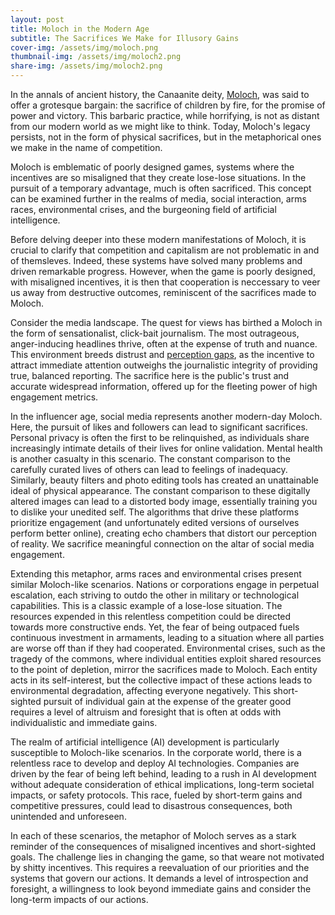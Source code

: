 ```yaml
---
layout: post
title: Moloch in the Modern Age
subtitle: The Sacrifices We Make for Illusory Gains
cover-img: /assets/img/moloch.png
thumbnail-img: /assets/img/moloch2.png
share-img: /assets/img/moloch2.png
---
```


In the annals of ancient history, the Canaanite deity, [Moloch](https://en.wikipedia.org/wiki/Moloch), was said to offer a grotesque bargain: the sacrifice of children by fire, for the promise of power and victory. This barbaric practice, while horrifying, is not as distant from our modern world as we might like to think. Today, Moloch's legacy persists, not in the form of physical sacrifices, but in the metaphorical ones we make in the name of competition.

Moloch is emblematic of poorly designed games, systems where the incentives are so misaligned that they create lose-lose situations. In the pursuit of a temporary advantage, much is often sacrificed. This concept can be examined further in the realms of media, social interaction, arms races, environmental crises, and the burgeoning field of artificial intelligence.

Before delving deeper into these modern manifestations of Moloch, it is crucial to clarify that competition and capitalism are not problematic in and of themsleves. Indeed, these systems have solved many problems and driven remarkable progress. However, when the game is poorly designed, with misaligned incentives, it is then that cooperation is neccessary to veer us away from destructive outcomes, reminiscent of the sacrifices made to Moloch.

Consider the media landscape. The quest for views has birthed a Moloch in the form of sensationalist, click-bait journalism. The most outrageous, anger-inducing headlines thrive, often at the expense of truth and nuance. This environment breeds distrust and [perception gaps](https://perceptiongap.us/), as the incentive to attract immediate attention outweighs the journalistic integrity of providing true, balanced reporting. The sacrifice here is the public's trust and accurate widespread information, offered up for the fleeting power of high engagement metrics.

In the influencer age, social media represents another modern-day Moloch. Here, the pursuit of likes and followers can lead to significant sacrifices. Personal privacy is often the first to be relinquished, as individuals share increasingly intimate details of their lives for online validation. Mental health is another casualty in this scenario. The constant comparison to the carefully curated lives of others can lead to feelings of inadequacy. Similarly, beauty filters and photo editing tools has created an unattainable ideal of physical appearance. The constant comparison to these digitally altered images can lead to a distorted body image, essentially training you to dislike your unedited self. The algorithms that drive these platforms prioritize engagement (and unfortunately edited versions of ourselves perform better online), creating echo chambers that distort our perception of reality. We sacrifice meaningful connection on the altar of social media engagement.

Extending this metaphor, arms races and environmental crises present similar Moloch-like scenarios. Nations or corporations engage in perpetual escalation, each striving to outdo the other in military or technological capabilities. This is a classic example of a lose-lose situation. The resources expended in this relentless competition could be directed towards more constructive ends. Yet, the fear of being outpaced fuels continuous investment in armaments, leading to a situation where all parties are worse off than if they had cooperated. Environmental crises, such as the tragedy of the commons, where individual entities exploit shared resources to the point of depletion, mirror the sacrifices made to Moloch. Each entity acts in its self-interest, but the collective impact of these actions leads to environmental degradation, affecting everyone negatively. This short-sighted pursuit of individual gain at the expense of the greater good requires a level of altruism and foresight that is often at odds with individualistic and immediate gains.

The realm of artificial intelligence (AI) development is particularly susceptible to Moloch-like scenarios. In the corporate world, there is a relentless race to develop and deploy AI technologies. Companies are driven by the fear of being left behind, leading to a rush in AI development without adequate consideration of ethical implications, long-term societal impacts, or safety protocols. This race, fueled by short-term gains and competitive pressures, could lead to disastrous consequences, both unintended and unforeseen.

In each of these scenarios, the metaphor of Moloch serves as a stark reminder of the consequences of misaligned incentives and short-sighted goals. The challenge lies in changing the game, so that weare not motivated by shitty incentives. This requires a reevaluation of our priorities and the systems that govern our actions. It demands a level of introspection and foresight, a willingness to look beyond immediate gains and consider the long-term impacts of our actions.






